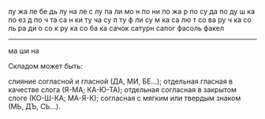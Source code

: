 лу жа
ле бе дь
лу на
ле с
лу па
ли мо н
по ни
по жа р
по су да
по ду ш ка
по ез д
по ч та
са н ки
ту ча
су п
ту ф ли
су м ка
са лю т
со ва
ру ч ка
со ль
ра ди о
со к
ру ка
со ба ка
сачок
сатурн
сапог
фасоль
факел

---
ма ши на



Складом может быть:

слияние согласной и гласной (ДА, МИ, БЕ…);
отдельная гласная в качестве слога (Я-МА; КА-Ю-ТА);
отдельная согласная в закрытом слоге (КО-Ш-КА; МА-Я-К);
согласная с мягким или твердым знаком (МЬ, ДЪ, СЬ…).
